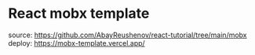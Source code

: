 # React mobx template
source: https://github.com/AbayReushenov/react-tutorial/tree/main/mobx
deploy: https://mobx-template.vercel.app/
